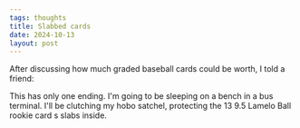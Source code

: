 ```yaml
---
tags: thoughts
title: Slabbed cards
date: 2024-10-13
layout: post
---
```


After discussing how much graded baseball cards could be worth, I told a friend:

This has only one ending. I'm going to be sleeping on a bench in a bus terminal. I'll be clutching my hobo satchel, protecting the 13 9.5 Lamelo Ball rookie card s slabs inside. 
